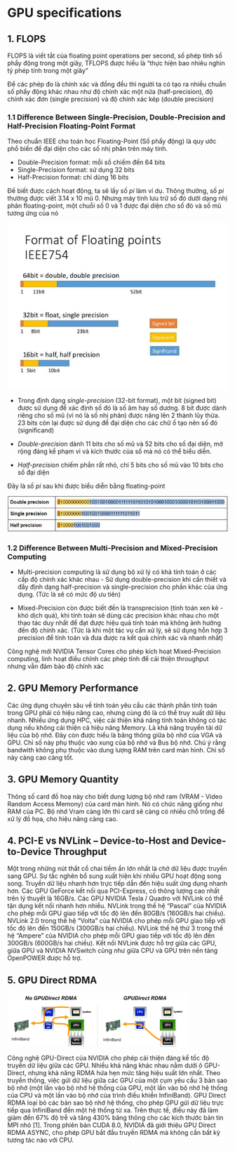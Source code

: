 # GPU specifications

## 1. FLOPS

FLOPS là viết tắt của floating point operations per second, số phép tính số phẩy động trong một giây, TFLOPS được hiểu là “thực hiện bao nhiêu nghìn tỷ phép tính trong một giây”

Để các phép đo là chính xác và đồng đều thì người ta có tạo ra nhiều chuẩn số phẩy động khác nhau như độ chính xác một nửa (half-precision), độ chính xác đơn (single precision) và độ chính xác kép (double precision)


### 1.1 Difference Between Single-Precision, Double-Precision and Half-Precision Floating-Point Format 
Theo chuẩn IEEE cho toán học Floating-Point (Số phẩy động) là quy ước phổ biến để đại diện cho các số nhị phân trên máy tính. 
- Double-Precision format: mỗi số chiếm đến 64 bits
- Single-Precision format: sử dụng 32 bits
- Half-Precision format: chỉ dùng 16 bits

Để biết được cách hoạt động, ta sẽ lấy số *pi* làm ví dụ. Thông thường, số *pi* thường được viết 3.14 x 10 mũ 0. Nhưng máy tính lưu trữ số đó dưới dạng nhị phân floating-point, một chuỗi số 0 và 1 được đại diện cho số đó và số mũ tương ứng của nó

![Floating-point-format](../images/GPU-specs01.png)

- Trong định dạng *single-precision* (32-bit format), một bit (signed bit) được sử dụng để xác định số đó là số âm hay số dương. 8 bit được dành riêng cho số mũ (vì nó là số nhị phân) được nâng lên 2 thành lũy thừa. 23 bits còn lại được sử dụng để đại diện cho các chữ ố tạo nên số đó (significand)

- *Double-precision* dành 11 bits cho số mũ và 52 bits cho số đại diện, mở rộng đáng kể phạm vi và kích thước của số mà nó có thể biểu diễn.

- *Half-precision* chiếm phần rất nhỏ, chỉ 5 bits cho số mũ vào 10 bits cho số đại diện

Đây là số *pi* sau khi được biểu diễn bằng floating-point

![Floating-point-format](../images/GPU-specs02.png)


### 1.2 Difference Between Multi-Precision and Mixed-Precision Computing

- Multi-precision computing là sử dụng bộ xử lý có khả tính toán ở các cấp độ chính xác khác nhau - Sử dụng double-precision khi cần thiết và đẩy định dạng half-precision và single-precision cho phần khác của ứng dụng. (Tức là sẽ có mức độ ưu tiên)

- Mixed-Precision còn được biết đến là transprecision (tính toán xen kẽ - khó dịch quá), khi tính toán sẽ dùng các precision khác nhau cho một thao tác duy nhất để đạt được hiệu quả tính toán mà không ảnh hưởng đến độ chính xác. (Tức là khi một tác vụ cần xử lý, sẽ sử dụng hỗn hợp 3 precision để tính toán và đưa được ra kết quả chính xác và nhanh nhất)

Công nghệ mới NVIDIA Tensor Cores cho phép kích hoạt Mixed-Precision computing, linh hoạt điều chỉnh các phép tính để cải thiện throughput nhưng vẫn đảm bảo độ chính xác



## 2.  GPU Memory Performance

Các ứng dụng chuyên sâu về tính toán yêu cầu các thành phần tính toán trong GPU phải có hiệu năng cao, nhưng cùng đó là có thể truy xuất dữ liệu nhanh. Nhiều ứng dụng HPC, việc cải thiện khả năng tính toán không có tác dụng nếu không cải thiện cả hiệu năng Memory. Là khả năng truyền tải dữ liệu của bộ nhớ. Đây còn được hiểu là băng thông giữa bộ nhớ của VGA và GPU. Chỉ số này phụ thuộc vào xung của bộ nhớ và Bus bộ nhớ. Chú ý rằng bandwith không phụ thuộc vào dung lượng RAM trên card màn hình. Chỉ số này càng cao càng tốt.


## 3. GPU Memory Quantity

Thông số card đồ hoạ này cho biết dung lượng bộ nhớ ram (VRAM - Video Random Access Memony) của card màn hình. Nó có chức năng giống như RAM của PC. Bộ nhớ Vram càng lớn thì card sẽ càng có nhiều chỗ trống để xử lý đồ họa, cho hiệu năng càng cao.

## 4. PCI-E vs NVLink – Device-to-Host and Device-to-Device Throughput
Một trong những nút thắt cổ chai tiềm ẩn lớn nhất là chờ dữ liệu được truyền sang GPU. Sự tắc nghẽn bổ sung xuất hiện khi nhiều GPU hoạt động song song. Truyền dữ liệu nhanh hơn trực tiếp dẫn đến hiệu suất ứng dụng nhanh hơn. Các GPU GeForce kết nối qua PCI-Express, có thông lượng cao nhất trên lý thuyết là 16GB/s. Các GPU NVIDIA Tesla / Quadro với NVLink có thể tận dụng kết nối nhanh hơn nhiều. NVLink trong thế hệ “Pascal” của NVIDIA cho phép mỗi GPU giao tiếp với tốc độ lên đến 80GB/s (160GB/s hai chiều). NVLink 2.0 trong thế hệ “Volta” của NVIDIA cho phép mỗi GPU giao tiếp với tốc độ lên đến 150GB/s (300GB/s hai chiều). NVLink thế hệ thứ 3 trong thế hệ “Ampere” của NVIDIA cho phép mỗi GPU giao tiếp với tốc độ lên đến 300GB/s (600GB/s hai chiều). Kết nối NVLink được hỗ trợ giữa các GPU, giữa GPU và NVIDIA NVSwitch cũng như giữa CPU và GPU trên nền tảng OpenPOWER được hỗ trợ.

## 5. GPU Direct RDMA

![Floating-point-format](../images/GPU-specs03.png)

Công nghệ GPU-Direct của NVIDIA cho phép cải thiện đáng kể tốc độ truyền dữ liệu giữa các GPU. Nhiều khả năng khác nhau nằm dưới ô GPU-Direct, nhưng khả năng RDMA hứa hẹn mức tăng hiệu suất lớn nhất. Theo truyền thống, việc gửi dữ liệu giữa các GPU của một cụm yêu cầu 3 bản sao bộ nhớ (một lần vào bộ nhớ hệ thống của GPU, một lần vào bộ nhớ hệ thống của CPU và một lần vào bộ nhớ của trình điều khiển InfiniBand). GPU Direct RDMA loại bỏ các bản sao bộ nhớ hệ thống, cho phép GPU gửi dữ liệu trực tiếp qua InfiniBand đến một hệ thống từ xa. Trên thực tế, điều này đã làm giảm đến 67% độ trễ và tăng 430% băng thông cho các kích thước bản tin MPI nhỏ [1]. Trong phiên bản CUDA 8.0, NVIDIA đã giới thiệu GPU Direct RDMA ASYNC, cho phép GPU bắt đầu truyền RDMA mà không cần bất kỳ tương tác nào với CPU.
